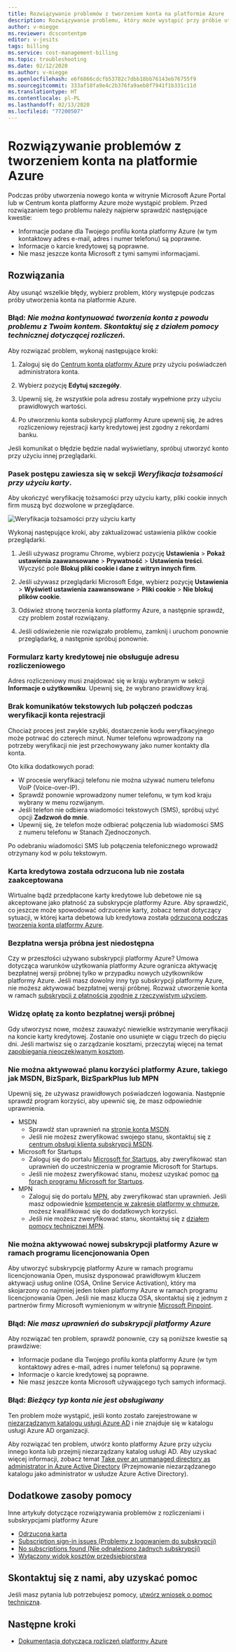 ```yaml
---
title: Rozwiązywanie problemów z tworzeniem konta na platformie Azure
description: Rozwiązywanie problemu, który może wystąpić przy próbie utworzenia nowego konta w centrum konta w witrynie Microsoft Azure Portal.
author: v-miegge
ms.reviewer: dcscontentpm
editor: v-jesits
tags: billing
ms.service: cost-management-billing
ms.topic: troubleshooting
ms.date: 02/12/2020
ms.author: v-miegge
ms.openlocfilehash: e6f6866cdcfb53782c7dbb18bb76143eb76755f9
ms.sourcegitcommit: 333af18fa9e4c2b376fa9aeb8f7941f1b331c11d
ms.translationtype: HT
ms.contentlocale: pl-PL
ms.lasthandoff: 02/13/2020
ms.locfileid: "77200507"
---
```

# <a name="troubleshoot-azure-sign-up"></a>Rozwiązywanie problemów z tworzeniem konta na platformie Azure

Podczas próby utworzenia nowego konta w witrynie Microsoft Azure Portal lub w Centrum konta platformy Azure może wystąpić problem. Przed rozwiązaniem tego problemu należy najpierw sprawdzić następujące kwestie:

- Informacje podane dla Twojego profilu konta platformy Azure (w tym kontaktowy adres e-mail, adres i numer telefonu) są poprawne.
- Informacje o karcie kredytowej są poprawne.
- Nie masz jeszcze konta Microsoft z tymi samymi informacjami.

## <a name="resolutions"></a>Rozwiązania

Aby usunąć wszelkie błędy, wybierz problem, który występuje podczas próby utworzenia konta na platformie Azure.

### <a name="error-we-cannot-proceed-with-sign-up-due-to-an-issue-with-your-account-please-contact-billing-support"></a>Błąd: *Nie można kontynuować tworzenia konta z powodu problemu z Twoim kontem. Skontaktuj się z działem pomocy technicznej dotyczącej rozliczeń.*

Aby rozwiązać problem, wykonaj następujące kroki:

1. Zaloguj się do [Centrum konta platformy Azure](https://account.azure.com/Profile) przy użyciu poświadczeń administratora konta.

2. Wybierz pozycję **Edytuj szczegóły**.

3. Upewnij się, że wszystkie pola adresu zostały wypełnione przy użyciu prawidłowych wartości.

4. Po utworzeniu konta subskrypcji platformy Azure upewnij się, że adres rozliczeniowy rejestracji karty kredytowej jest zgodny z rekordami banku.

Jeśli komunikat o błędzie będzie nadal wyświetlany, spróbuj utworzyć konto przy użyciu innej przeglądarki.

### <a name="progress-bar-hangs-in-identity-verification-by-card-section"></a>Pasek postępu zawiesza się w sekcji *Weryfikacja tożsamości przy użyciu karty*.

Aby ukończyć weryfikację tożsamości przy użyciu karty, pliki cookie innych firm muszą być dozwolone w przeglądarce.

![Weryfikacja tożsamości przy użyciu karty](./media/troubleshoot-azure-sign-up/identify-verification-by-card.png)

Wykonaj następujące kroki, aby zaktualizować ustawienia plików cookie przeglądarki.

1. Jeśli używasz programu Chrome, wybierz pozycję **Ustawienia** > **Pokaż ustawienia zaawansowane** > **Prywatność** > **Ustawienia treści**. Wyczyść pole **Blokuj pliki cookie i dane z witryn innych firm**.

2. Jeśli używasz przeglądarki Microsoft Edge, wybierz pozycję **Ustawienia** > **Wyświetl ustawienia zaawansowane** > **Pliki cookie** > **Nie blokuj plików cookie**.

3. Odśwież stronę tworzenia konta platformy Azure, a następnie sprawdź, czy problem został rozwiązany.

4. Jeśli odświeżenie nie rozwiązało problemu, zamknij i uruchom ponownie przeglądarkę, a następnie spróbuj ponownie.

### <a name="credit-card-form-doesnt-support-my-billing-address"></a>Formularz karty kredytowej nie obsługuje adresu rozliczeniowego

Adres rozliczeniowy musi znajdować się w kraju wybranym w sekcji **Informacje o użytkowniku**. Upewnij się, że wybrano prawidłowy kraj.

### <a name="no-text-messages-or-calls-during-sign-up-account-verification"></a>Brak komunikatów tekstowych lub połączeń podczas weryfikacji konta rejestracji

Chociaż proces jest zwykle szybki, dostarczenie kodu weryfikacyjnego może potrwać do czterech minut. Numer telefonu wprowadzony na potrzeby weryfikacji nie jest przechowywany jako numer kontakty dla konta.

Oto kilka dodatkowych porad:

- W procesie weryfikacji telefonu nie można używać numeru telefonu VoiP (Voice-over-IP).
- Sprawdź ponownie wprowadzony numer telefonu, w tym kod kraju wybrany w menu rozwijanym.
- Jeśli telefon nie odbiera wiadomości tekstowych (SMS), spróbuj użyć opcji **Zadzwoń do mnie**.
- Upewnij się, że telefon może odbierać połączenia lub wiadomości SMS z numeru telefonu w Stanach Zjednoczonych.

Po odebraniu wiadomości SMS lub połączenia telefonicznego wprowadź otrzymany kod w polu tekstowym.

### <a name="credit-card-declined-or-not-accepted"></a>Karta kredytowa została odrzucona lub nie została zaakceptowana

Wirtualne bądź przedpłacone karty kredytowe lub debetowe nie są akceptowane jako płatność za subskrypcje platformy Azure. Aby sprawdzić, co jeszcze może spowodować odrzucenie karty, zobacz temat dotyczący sytuacji, w której karta debetowa lub kredytowa została [odrzucona podczas tworzenia konta platformy Azure](https://support.microsoft.com/help/4042960).

### <a name="free-trial-is-not-available"></a>Bezpłatna wersja próbna jest niedostępna

Czy w przeszłości używano subskrypcji platformy Azure? Umowa dotycząca warunków użytkowania platformy Azure ogranicza aktywację bezpłatnej wersji próbnej tylko w przypadku nowych użytkowników platformy Azure. Jeśli masz dowolny inny typ subskrypcji platformy Azure, nie możesz aktywować bezpłatnej wersji próbnej. Rozważ utworzenie konta w ramach [subskrypcji z płatnością zgodnie z rzeczywistym użyciem](https://azure.microsoft.com/offers/ms-azr-0003p/).

### <a name="i-saw-a-charge-on-my-free-trial-account"></a>Widzę opłatę za konto bezpłatnej wersji próbnej

Gdy utworzysz nowe, możesz zauważyć niewielkie wstrzymanie weryfikacji na koncie karty kredytowej. Zostanie ono usunięte w ciągu trzech do pięciu dni. Jeśli martwisz się o zarządzanie kosztami, przeczytaj więcej na temat [zapobiegania nieoczekiwanym kosztom](getting-started.md).

### <a name="cant-activate-azure-benefit-plan-like-msdn-bizspark-bizsparkplus-or-mpn"></a>Nie można aktywować planu korzyści platformy Azure, takiego jak MSDN, BizSpark, BizSparkPlus lub MPN

Upewnij się, że używasz prawidłowych poświadczeń logowania. Następnie sprawdź program korzyści, aby upewnić się, że masz odpowiednie uprawnienia.

- MSDN
  - Sprawdź stan uprawnień na [stronie konta MSDN](https://msdn.microsoft.com/subscriptions/manage/default.aspx).
  - Jeśli nie możesz zweryfikować swojego stanu, skontaktuj się z [centrum obsługi klienta subskrypcji MSDN](https://msdn.microsoft.com/library/aa493452.aspx).
- Microsoft for Startups
  - Zaloguj się do portalu [Microsoft for Startups](https://startups.microsoft.com/#start-two), aby zweryfikować stan uprawnień do uczestniczenia w programie Microsoft for Startups.
  - Jeśli nie możesz zweryfikować stanu, możesz uzyskać pomoc [na forach programu Microsoft for Startups](https://www.microsoftpartnercommunity.com/t5/Microsoft-for-Startups/ct-p/Microsoft_Startups).
- MPN
  - Zaloguj się do portalu [MPN](https://mspartner.microsoft.com/Pages/Locale.aspx), aby zweryfikować stan uprawnień. Jeśli masz odpowiednie [kompetencje w zakresie platformy w chmurze](https://mspartner.microsoft.com/pages/membership/cloud-platform-competency.aspx), możesz kwalifikować się do dodatkowych korzyści.
  - Jeśli nie możesz zweryfikować stanu, skontaktuj się z [działem pomocy technicznej MPN](https://mspartner.microsoft.com/Pages/Support/Premium/contact-support.aspx).

### <a name="cant-activate-new-azure-in-open-subscription"></a>Nie można aktywować nowej subskrypcji platformy Azure w ramach programu licencjonowania Open

Aby utworzyć subskrypcję platformy Azure w ramach programu licencjonowania Open, musisz dysponować prawidłowym kluczem aktywacji usług online (OSA, Online Service Activation), który ma skojarzony co najmniej jeden token platformy Azure w ramach programu licencjonowania Open. Jeśli nie masz klucza OSA, skontaktuj się z jednym z partnerów firmy Microsoft wymienionym w witrynie [Microsoft Pinpoint](https://pinpoint.microsoft.com/).

### <a name="error-you-are-not-eligible-for-an-azure-subscription"></a>Błąd: *Nie masz uprawnień do subskrypcji platformy Azure*

Aby rozwiązać ten problem, sprawdź ponownie, czy są poniższe kwestie są prawdziwe:

- Informacje podane dla Twojego profilu konta platformy Azure (w tym kontaktowy adres e-mail, adres i numer telefonu) są poprawne.
- Informacje o karcie kredytowej są poprawne.
- Nie masz jeszcze konta Microsoft używającego tych samych informacji.

### <a name="error-your-current-account-type-is-not-supported"></a>Błąd: *Bieżący typ konta nie jest obsługiwany*

Ten problem może wystąpić, jeśli konto zostało zarejestrowane w [niezarządzanym katalogu usługi Azure AD](../../active-directory/users-groups-roles/directory-self-service-signup.md) i nie znajduje się w katalogu usługi Azure AD organizacji.

Aby rozwiązać ten problem, utwórz konto platformy Azure przy użyciu innego konta lub przejmij niezarządzany katalog usługi AD. Aby uzyskać więcej informacji, zobacz temat [Take over an unmanaged directory as administrator in Azure Active Directory](../../active-directory/users-groups-roles/domains-admin-takeover.md) (Przejmowanie niezarządzanego katalogu jako administrator w usłudze Azure Active Directory).

## <a name="additional-help-resources"></a>Dodatkowe zasoby pomocy

Inne artykuły dotyczące rozwiązywania problemów z rozliczeniami i subskrypcjami platformy Azure

- [Odrzucona karta](troubleshoot-declined-card.md)
- [Subscription sign-in issues (Problemy z logowaniem do subskrypcji)](troubleshoot-sign-in-issue.md)
- [No subscriptions found (Nie odnaleziono żadnych subskrypcji)](no-subscriptions-found.md)
- [Wyłączony widok kosztów przedsiębiorstwa](enterprise-mgmt-grp-troubleshoot-cost-view.md)

## <a name="contact-us-for-help"></a>Skontaktuj się z nami, aby uzyskać pomoc

Jeśli masz pytania lub potrzebujesz pomocy, [utwórz wniosek o pomoc techniczną](https://ms.portal.azure.com/#blade/Microsoft_Azure_Support/HelpAndSupportBlade/newsupportrequest).

## <a name="next-steps"></a>Następne kroki

- [Dokumentacja dotycząca rozliczeń platformy Azure](../../billing/index.md)
